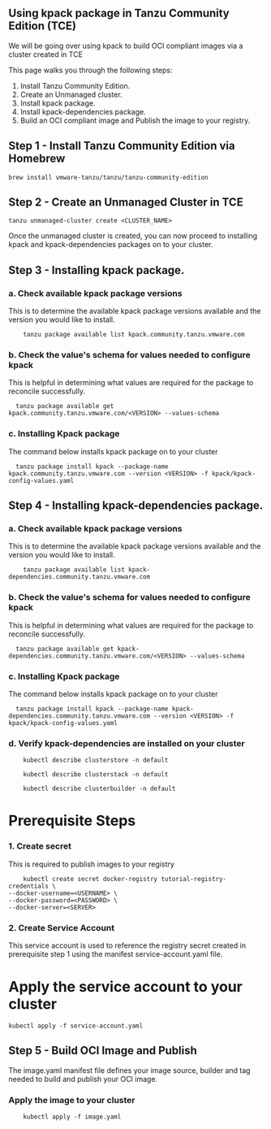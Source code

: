 ## Using kpack package in Tanzu Community Edition (TCE)
We will be going over using kpack to build OCI compliant images via a cluster created in TCE

This page walks you through the following steps:

1. Install Tanzu Community Edition.
2. Create an Unmanaged cluster.
3. Install kpack package.
4. Install kpack-dependencies package.
5. Build an OCI compliant image and Publish the image to your registry.


## Step 1 - Install Tanzu Community Edition via Homebrew

```shell
brew install vmware-tanzu/tanzu/tanzu-community-edition
```

## Step 2 - Create an Unmanaged Cluster in TCE

```shell
tanzu unmanaged-cluster create <CLUSTER_NAME>
```

Once the unmanaged cluster is created, you can now proceed to installing kpack and kpack-dependencies packages on to your cluster. 

## Step 3 - Installing kpack package.

### a. Check available kpack package versions

This is to determine the available kpack package versions available and the version you would like to install.

```shell
    tanzu package available list kpack.community.tanzu.vmware.com
```

### b. Check the value's schema for values needed to configure kpack

This is helpful in determining what values are required for the package to reconcile successfully. 

```shell
  tanzu package available get kpack.community.tanzu.vmware.com/<VERSION> --values-schema
```

### c. Installing Kpack package

The command below installs kpack package on to your cluster
```shell
  tanzu package install kpack --package-name kpack.community.tanzu.vmware.com --version <VERSION> -f kpack/kpack-config-values.yaml
```

## Step 4 - Installing kpack-dependencies package.

### a. Check available kpack package versions

This is to determine the available kpack package versions available and the version you would like to install.

```shell
    tanzu package available list kpack-dependencies.community.tanzu.vmware.com
```

### b. Check the value's schema for values needed to configure kpack

This is helpful in determining what values are required for the package to reconcile successfully.

```shell
  tanzu package available get kpack-dependencies.community.tanzu.vmware.com/<VERSION> --values-schema
```

### c. Installing Kpack package

The command below installs kpack package on to your cluster
```shell
  tanzu package install kpack --package-name kpack-dependencies.community.tanzu.vmware.com --version <VERSION> -f kpack/kpack-config-values.yaml
```

### d. Verify kpack-dependencies are installed on your cluster

```shell
    kubectl describe clusterstore -n default
```

```shell
    kubectl describe clusterstack -n default
```

```shell
    kubectl describe clusterbuilder -n default
```

# Prerequisite Steps

### 1. Create secret
This is required to publish images to your registry

```shell
    kubectl create secret docker-registry tutorial-registry-credentials \
--docker-username=<USERNAME> \
--docker-password=<PASSWORD> \
--docker-server=<SERVER>
```

### 2. Create Service Account
This service account is used to reference the registry secret created in prerequisite step 1 using the manifest service-account.yaml file.

# Apply the service account to your cluster
```shell
kubectl apply -f service-account.yaml
```

## Step 5 - Build OCI Image and Publish

The image.yaml manifest file defines your image source, builder and tag needed to build and publish your OCI image.   

### Apply the image to your cluster
```shell
    kubectl apply -f image.yaml
```